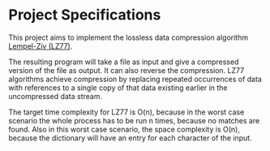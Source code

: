 # Project Specifications

This project aims to implement the lossless data compression algorithm [Lempel-Ziv (LZ77)](https://en.wikipedia.org/wiki/LZ77_and_LZ78).

The resulting program will take a file as input and give a compressed version of the file as output. It can also reverse the compression. LZ77 algorithms achieve compression by replacing repeated occurrences of data with references to a single copy of that data existing earlier in the uncompressed data stream.

The target time complexity for LZ77 is O(n), because in the worst case scenario the whole process has to be run n times, because no matches are found. Also in this worst case scenario, the space complexity is O(n), because the dictionary will have an entry for each character of the input.

